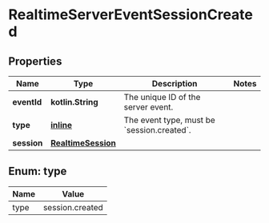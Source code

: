 
# RealtimeServerEventSessionCreated

## Properties
| Name | Type | Description | Notes |
| ------------ | ------------- | ------------- | ------------- |
| **eventId** | **kotlin.String** | The unique ID of the server event. |  |
| **type** | [**inline**](#Type) | The event type, must be &#x60;session.created&#x60;. |  |
| **session** | [**RealtimeSession**](RealtimeSession.md) |  |  |


<a id="Type"></a>
## Enum: type
| Name | Value |
| ---- | ----- |
| type | session.created |



